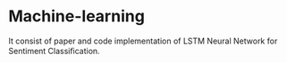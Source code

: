 # Machine-learning
It consist of paper and code implementation of LSTM Neural Network for Sentiment Classiﬁcation.
